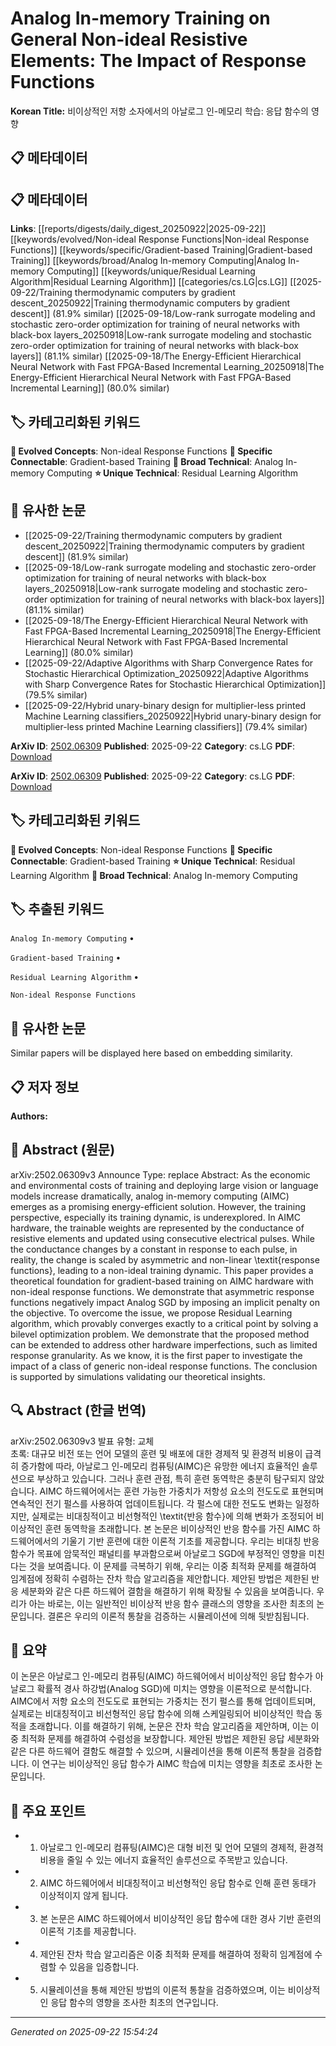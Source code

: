 # Analog In-memory Training on General Non-ideal Resistive Elements: The Impact of Response Functions

**Korean Title:** 비이상적인 저항 소자에서의 아날로그 인-메모리 학습: 응답 함수의 영향

## 📋 메타데이터

## 📋 메타데이터

**Links**: [[reports/digests/daily_digest_20250922|2025-09-22]] [[keywords/evolved/Non-ideal Response Functions|Non-ideal Response Functions]] [[keywords/specific/Gradient-based Training|Gradient-based Training]] [[keywords/broad/Analog In-memory Computing|Analog In-memory Computing]] [[keywords/unique/Residual Learning Algorithm|Residual Learning Algorithm]] [[categories/cs.LG|cs.LG]] [[2025-09-22/Training thermodynamic computers by gradient descent_20250922|Training thermodynamic computers by gradient descent]] (81.9% similar) [[2025-09-18/Low-rank surrogate modeling and stochastic zero-order optimization for training of neural networks with black-box layers_20250918|Low-rank surrogate modeling and stochastic zero-order optimization for training of neural networks with black-box layers]] (81.1% similar) [[2025-09-18/The Energy-Efficient Hierarchical Neural Network with Fast FPGA-Based Incremental Learning_20250918|The Energy-Efficient Hierarchical Neural Network with Fast FPGA-Based Incremental Learning]] (80.0% similar)

## 🏷️ 카테고리화된 키워드
**🚀 Evolved Concepts**: Non-ideal Response Functions
**🔗 Specific Connectable**: Gradient-based Training
**🔬 Broad Technical**: Analog In-memory Computing
**⭐ Unique Technical**: Residual Learning Algorithm
## 🔗 유사한 논문
- [[2025-09-22/Training thermodynamic computers by gradient descent_20250922|Training thermodynamic computers by gradient descent]] (81.9% similar)
- [[2025-09-18/Low-rank surrogate modeling and stochastic zero-order optimization for training of neural networks with black-box layers_20250918|Low-rank surrogate modeling and stochastic zero-order optimization for training of neural networks with black-box layers]] (81.1% similar)
- [[2025-09-18/The Energy-Efficient Hierarchical Neural Network with Fast FPGA-Based Incremental Learning_20250918|The Energy-Efficient Hierarchical Neural Network with Fast FPGA-Based Incremental Learning]] (80.0% similar)
- [[2025-09-22/Adaptive Algorithms with Sharp Convergence Rates for Stochastic Hierarchical Optimization_20250922|Adaptive Algorithms with Sharp Convergence Rates for Stochastic Hierarchical Optimization]] (79.5% similar)
- [[2025-09-22/Hybrid unary-binary design for multiplier-less printed Machine Learning classifiers_20250922|Hybrid unary-binary design for multiplier-less printed Machine Learning classifiers]] (79.4% similar)


**ArXiv ID**: [2502.06309](https://arxiv.org/abs/2502.06309)
**Published**: 2025-09-22
**Category**: cs.LG
**PDF**: [Download](https://arxiv.org/pdf/2502.06309.pdf)


**ArXiv ID**: [2502.06309](https://arxiv.org/abs/2502.06309)
**Published**: 2025-09-22
**Category**: cs.LG
**PDF**: [Download](https://arxiv.org/pdf/2502.06309.pdf)

## 🏷️ 카테고리화된 키워드
**🚀 Evolved Concepts**: Non-ideal Response Functions
**🔗 Specific Connectable**: Gradient-based Training
**⭐ Unique Technical**: Residual Learning Algorithm
**🔬 Broad Technical**: Analog In-memory Computing

## 🏷️ 추출된 키워드



`Analog In-memory Computing` • 

`Gradient-based Training` • 

`Residual Learning Algorithm` • 

`Non-ideal Response Functions`



## 🔗 유사한 논문

Similar papers will be displayed here based on embedding similarity.

## 📋 저자 정보

**Authors:** 

## 📄 Abstract (원문)

arXiv:2502.06309v3 Announce Type: replace 
Abstract: As the economic and environmental costs of training and deploying large vision or language models increase dramatically, analog in-memory computing (AIMC) emerges as a promising energy-efficient solution. However, the training perspective, especially its training dynamic, is underexplored. In AIMC hardware, the trainable weights are represented by the conductance of resistive elements and updated using consecutive electrical pulses. While the conductance changes by a constant in response to each pulse, in reality, the change is scaled by asymmetric and non-linear \textit{response functions}, leading to a non-ideal training dynamic. This paper provides a theoretical foundation for gradient-based training on AIMC hardware with non-ideal response functions. We demonstrate that asymmetric response functions negatively impact Analog SGD by imposing an implicit penalty on the objective. To overcome the issue, we propose Residual Learning algorithm, which provably converges exactly to a critical point by solving a bilevel optimization problem. We demonstrate that the proposed method can be extended to address other hardware imperfections, such as limited response granularity. As we know, it is the first paper to investigate the impact of a class of generic non-ideal response functions. The conclusion is supported by simulations validating our theoretical insights.

## 🔍 Abstract (한글 번역)

arXiv:2502.06309v3 발표 유형: 교체  
초록: 대규모 비전 또는 언어 모델의 훈련 및 배포에 대한 경제적 및 환경적 비용이 급격히 증가함에 따라, 아날로그 인-메모리 컴퓨팅(AIMC)은 유망한 에너지 효율적인 솔루션으로 부상하고 있습니다. 그러나 훈련 관점, 특히 훈련 동역학은 충분히 탐구되지 않았습니다. AIMC 하드웨어에서는 훈련 가능한 가중치가 저항성 요소의 전도도로 표현되며 연속적인 전기 펄스를 사용하여 업데이트됩니다. 각 펄스에 대한 전도도 변화는 일정하지만, 실제로는 비대칭적이고 비선형적인 \textit{반응 함수}에 의해 변화가 조정되어 비이상적인 훈련 동역학을 초래합니다. 본 논문은 비이상적인 반응 함수를 가진 AIMC 하드웨어에서의 기울기 기반 훈련에 대한 이론적 기초를 제공합니다. 우리는 비대칭 반응 함수가 목표에 암묵적인 패널티를 부과함으로써 아날로그 SGD에 부정적인 영향을 미친다는 것을 보여줍니다. 이 문제를 극복하기 위해, 우리는 이중 최적화 문제를 해결하여 임계점에 정확히 수렴하는 잔차 학습 알고리즘을 제안합니다. 제안된 방법은 제한된 반응 세분화와 같은 다른 하드웨어 결함을 해결하기 위해 확장될 수 있음을 보여줍니다. 우리가 아는 바로는, 이는 일반적인 비이상적 반응 함수 클래스의 영향을 조사한 최초의 논문입니다. 결론은 우리의 이론적 통찰을 검증하는 시뮬레이션에 의해 뒷받침됩니다.

## 📝 요약

이 논문은 아날로그 인-메모리 컴퓨팅(AIMC) 하드웨어에서 비이상적인 응답 함수가 아날로그 확률적 경사 하강법(Analog SGD)에 미치는 영향을 이론적으로 분석합니다. AIMC에서 저항 요소의 전도도로 표현되는 가중치는 전기 펄스를 통해 업데이트되며, 실제로는 비대칭적이고 비선형적인 응답 함수에 의해 스케일링되어 비이상적인 학습 동적을 초래합니다. 이를 해결하기 위해, 논문은 잔차 학습 알고리즘을 제안하며, 이는 이중 최적화 문제를 해결하여 수렴성을 보장합니다. 제안된 방법은 제한된 응답 세분화와 같은 다른 하드웨어 결함도 해결할 수 있으며, 시뮬레이션을 통해 이론적 통찰을 검증합니다. 이 연구는 비이상적인 응답 함수가 AIMC 학습에 미치는 영향을 최초로 조사한 논문입니다.

## 🎯 주요 포인트


- 1. 아날로그 인-메모리 컴퓨팅(AIMC)은 대형 비전 및 언어 모델의 경제적, 환경적 비용을 줄일 수 있는 에너지 효율적인 솔루션으로 주목받고 있습니다.

- 2. AIMC 하드웨어에서 비대칭적이고 비선형적인 응답 함수로 인해 훈련 동태가 이상적이지 않게 됩니다.

- 3. 본 논문은 AIMC 하드웨어에서 비이상적인 응답 함수에 대한 경사 기반 훈련의 이론적 기초를 제공합니다.

- 4. 제안된 잔차 학습 알고리즘은 이중 최적화 문제를 해결하여 정확히 임계점에 수렴할 수 있음을 입증합니다.

- 5. 시뮬레이션을 통해 제안된 방법의 이론적 통찰을 검증하였으며, 이는 비이상적인 응답 함수의 영향을 조사한 최초의 연구입니다.


---

*Generated on 2025-09-22 15:54:24*